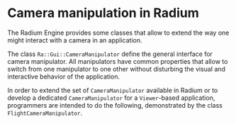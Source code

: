 # Camera manipulation in Radium

The Radium Engine provides some classes that allow to extend the way one might interact with a camera in an application.

The class `Ra::Gui::CameraManipulator` define the general interface for camera manipulator. All manipulators have
common properties that allow to switch from one manipulator to one other without disturbing the visual and interactive
behavior of the application.

In order to extend the set of `CameraManipulator` available in Radium or to develop a dedicated `CameraManipulator` 
for a `Viewer`-based application, programmers are intended to do the following, demonstrated by the 
class `FlightCameraManipulator`.
